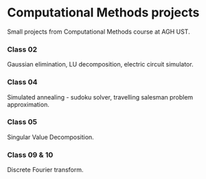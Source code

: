 # Computational Methods projects
Small projects from Computational Methods course at AGH UST.

### Class 02
Gaussian elimination, LU decomposition, electric circuit simulator.

### Class 04
Simulated annealing - sudoku solver, travelling salesman problem approximation.

### Class 05
Singular Value Decomposition.

### Class 09 & 10
Discrete Fourier transform.
